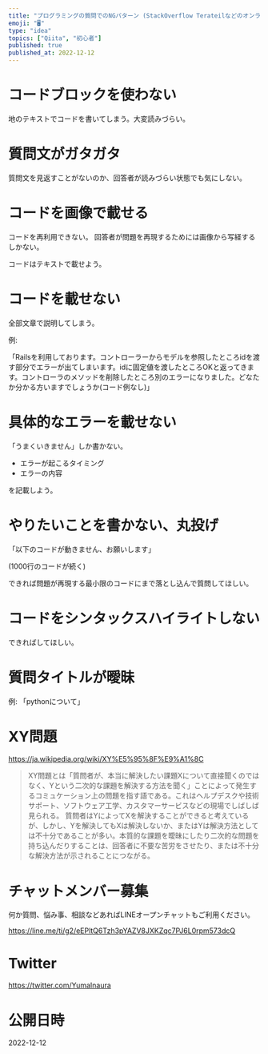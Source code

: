 ```yaml
---
title: "プログラミングの質問でのNGパターン (StackOverflow Terateilなどのオンラインで)"
emoji: "🖥"
type: "idea"
topics: ["Qiita", "初心者"]
published: true
published_at: 2022-12-12
---
```


# コードブロックを使わない

地のテキストでコードを書いてしまう。大変読みづらい。

# 質問文がガタガタ

質問文を見返すことがないのか、回答者が読みづらい状態でも気にしない。

# コードを画像で載せる

コードを再利用できない。
回答者が問題を再現するためには画像から写経するしかない。

コードはテキストで載せよう。

# コードを載せない

全部文章で説明してしまう。

例:

「Railsを利用しております。コントローラーからモデルを参照したところidを渡す部分でエラーが出てしまいます。idに固定値を渡したところOKと返ってきます。コントローラのメソッドを削除したところ別のエラーになりました。どなたか分かる方いますでしょうか(コード例なし)」

# 具体的なエラーを載せない

「うまくいきません」しか書かない。

- エラーが起こるタイミング
- エラーの内容

を記載しよう。

# やりたいことを書かない、丸投げ

「以下のコードが動きません、お願いします」

(1000行のコードが続く)

できれば問題が再現する最小限のコードにまで落とし込んで質問してほしい。

# コードをシンタックスハイライトしない

できればしてほしい。

# 質問タイトルが曖昧

例: 「pythonについて」


# XY問題

https://ja.wikipedia.org/wiki/XY%E5%95%8F%E9%A1%8C

>XY問題とは「質問者が、本当に解決したい課題Xについて直接聞くのではなく、Yという二次的な課題を解決する方法を聞く」ことによって発生するコミュケーション上の問題を指す語である。これはヘルプデスクや技術サポート、ソフトウェア工学、カスタマーサービスなどの現場でしばしば見られる。
>質問者はYによってXを解決することができると考えているが、しかし、Yを解決してもXは解決しないか、またはYは解決方法としては不十分であることが多い。本質的な課題を曖昧にしたり二次的な問題を持ち込んだりすることは、回答者に不要な苦労をさせたり、または不十分な解決方法が示されることにつながる。


# チャットメンバー募集


何か質問、悩み事、相談などあればLINEオープンチャットもご利用ください。

https://line.me/ti/g2/eEPltQ6Tzh3pYAZV8JXKZqc7PJ6L0rpm573dcQ


# Twitter

https://twitter.com/YumaInaura


# 公開日時

2022-12-12
